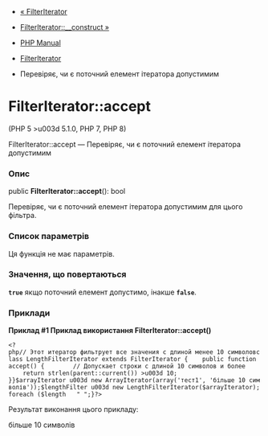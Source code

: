 - [« FilterIterator](class.filteriterator.md)
- [FilterIterator::\_\_construct »](filteriterator.construct.md)

- [PHP Manual](index.md)
- [FilterIterator](class.filteriterator.md)
- Перевіряє, чи є поточний елемент ітератора допустимим

# FilterIterator::accept

(PHP 5 \>u003d 5.1.0, PHP 7, PHP 8)

FilterIterator::accept — Перевіряє, чи є поточний елемент
ітератора допустимим

### Опис

public **FilterIterator::accept**(): bool

Перевіряє, чи є поточний елемент ітератора допустимим для цього
фільтра.

### Список параметрів

Ця функція не має параметрів.

### Значення, що повертаються

**`true`** якщо поточний елемент допустимо, інакше
**`false`**.

### Приклади

**Приклад #1 Приклад використання **FilterIterator::accept()****

` <?php// Этот итератор фильтрует все значения с длиной менее 10 символовclass LengthFilterIterator extends FilterIterator {    public function accept() {        // Допускает строки с длиной 10 символов и более        return strlen(parent::current()) >u003d 10; }}$arrayIterator u003d new ArrayIterator(array('тест1', 'більше 10 символів'));$lengthFilter u003d new LengthFilterIterator($arrayIterator);foreach ($length   "
";}?> `

Результат виконання цього прикладу:

більше 10 символів
